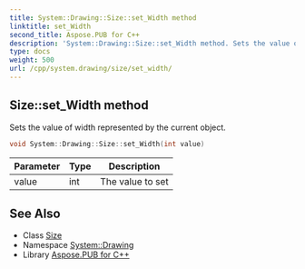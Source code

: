 ```yaml
---
title: System::Drawing::Size::set_Width method
linktitle: set_Width
second_title: Aspose.PUB for C++
description: 'System::Drawing::Size::set_Width method. Sets the value of width represented by the current object in C++.'
type: docs
weight: 500
url: /cpp/system.drawing/size/set_width/
---
```

## Size::set_Width method


Sets the value of width represented by the current object.

```cpp
void System::Drawing::Size::set_Width(int value)
```


| Parameter | Type | Description |
| --- | --- | --- |
| value | int | The value to set |

## See Also

* Class [Size](../)
* Namespace [System::Drawing](../../)
* Library [Aspose.PUB for C++](../../../)
